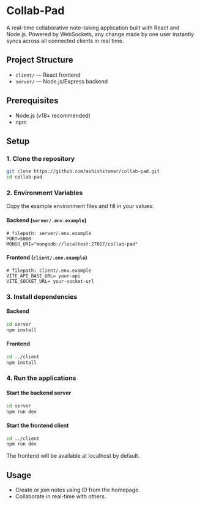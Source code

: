 # Collab-Pad

A real-time collaborative note-taking application built with React and Node.js. Powered by WebSockets, any change made by one user instantly syncs across all connected clients in real time.

## Project Structure

- `client/` — React frontend
- `server/` — Node.js/Express backend

## Prerequisites

- Node.js (v18+ recommended)
- npm

## Setup

### 1. Clone the repository

```sh
git clone https://github.com/ashishstomar/collab-pad.git
cd collab-pad
```

### 2. Environment Variables

Copy the example environment files and fill in your values:

#### Backend (`server/.env.example`)

```env
# filepath: server/.env.example
PORT=5000
MONGO_URI="mongodb://localhost:27017/collab-pad"
```

#### Frontend (`client/.env.example`)

```env
# filepath: client/.env.example
VITE_API_BASE_URL= your-api
VITE_SOCKET_URL= your-socket-url
```

### 3. Install dependencies

#### Backend

```sh
cd server
npm install
```

#### Frontend

```sh
cd ../client
npm install
```

### 4. Run the applications

#### Start the backend server

```sh
cd server
npm run dev
```

#### Start the frontend client

```sh
cd ../client
npm run dev
```

The frontend will be available at localhost by default.

## Usage

- Create or join notes using ID from the homepage.
- Collaborate in real-time with others.
